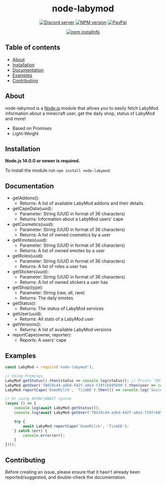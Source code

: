 <div align="center">
  <h1>
    node-labymod
  </h1>
  <p>
    <a href="https://discord.gg/28wAWvmS7a"><img src="https://img.shields.io/discord/768055408542744587?color=7289da&logo=discord&logoColor=white?maxAge=3600" alt="Discord server" /></a>
    <a href="https://www.npmjs.com/package/node-labymod"><img src="https://img.shields.io/npm/v/node-labymod.svg?maxAge=3600" alt="NPM version" /></a>
    <a href="https://www.paypal.com/paypalme/janicblmn"><img src="https://img.shields.io/badge/donate-PayPal-F96854.svg" alt="PayPal" /></a>
  </p>
  <p>
    <a href="https://nodei.co/npm/node-labymod"><img src="https://nodei.co/npm/node-labymod.png?downloads=true&stars=true" alt="npm installnfo" /></a>
  </p>
</div>

## Table of contents

- [About](#about)
- [Installation](#installation)
- [Documentation](#documentation)
- [Examples](#examples)
- [Contributing](#contributing)

## About

node-labymod is a [Node.js](https://nodejs.org) module that allows you to easily fetch LabyMod information about a
minecraft user, get the daily shop, status of LabyMod and more!

- Based on Promises
- Light-Weight

## Installation

**Node.js 14.0.0 or newer is required.**

To install the module run `npm install node-labymod`.

## Documentation

- getAddons():
  - Returns: A list of available LabyMod addons and their details. 
- getCapeData(uuid):
  - Parameter: String (UUID in format of 36 characters)
  - Returns: Information about a LabyMod users' cape
- getCosmetics(uuid):
  - Parameter: String (UUID in format of 36 characters)
  - Returns: A list of owned cosmetics by a user
- getEmotes(uuid):
  - Parameter: String (UUID in format of 36 characters)
  - Returns: A list of owned emotes by a user
- getRoles(uuid): 
  - Parameter: String (UUID in format of 36 characters)
  - Returns: A list of roles a user has
- getStickers(uuid): 
  - Parameter: String (UUID in format of 36 characters)
  - Returns: A list of owned stickers a user has
- getShop(type):
  - Parameter: String (raw, all, rare)
  - Returns: The daily emotes
- getStatus(): 
  - Returns: The status of LabyMod services
- getUser(uuid): 
  - Returns: All stats of a LabyMod user
- getVersions(): 
  - Returns: A list of available LabyMod versions
- reportCape(owner, reporter): 
  - Reports: A users' cape

## Examples

```js
const LabyMod = require('node-labymod');

// Using Promises
LabyMod.getStatus().then(status => console.log(status)); // Prints "OK" if everything is fine
LabyMod.getUser('70d39c44-adbd-442f-a0a3-f29fcb895699').then(user => console.log(user));
LabyMod.reportCape('DomeMilch', 'TiimDE').then(() => console.log('Success!')).catch(err => console.error(err));

// Or using ASYNC/AWAIT syntax
(async () => {
    console.log(await LabyMod.getStatus());
    console.log(await LabyMod.getUser('70d39c44-adbd-442f-a0a3-f29fcb895699'));

    try {
        await LabyMod.reportCape('DomeMilch', 'TiimDE');
    } catch (err) {
        console.error(err);
    }
})();
```

## Contributing

Before creating an issue, please ensure that it hasn't already been reported/suggested, and double-check the
documentation.